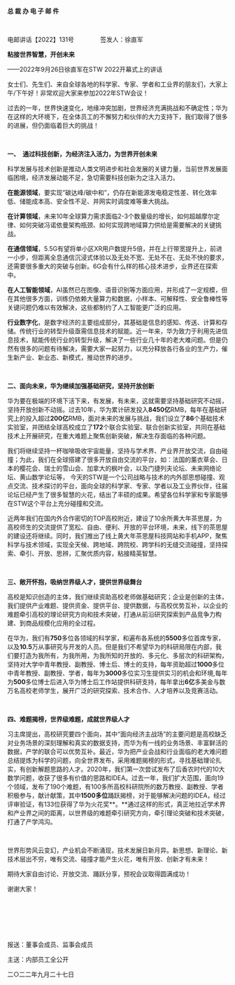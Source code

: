 **总 裁 办 电 子 邮 件**

 

电邮讲话【2022】131号         签发人：徐直军

**粘接世界智慧，开创未来**

——2022年9月26日徐直军在STW 2022开幕式上的讲话

女士们、先生们、来自全球各地的科学家、专家、学者和工业界的朋友们，大家上午/下午好！非常欢迎大家来参加2022年STW会议！

过去的一年，世界快速变化，地缘冲突加剧，世界经济充满挑战和不确定性；华为在这样的大环境下，在全体员工的不懈努力和伙伴的大力支持下，我们取得了很多的进展，但仍面临着巨大的挑战！

 

**一、** **通过科技创新，为经济注入活力，为世界开创未来**

科学发展与技术创新是推动人类文明进步和社会发展的关键力量，当前世界发展面临困境，经济发展动能不足，急切需要科技创新为之注入活力。

**在能源领域**，要实现”碳达峰/碳中和”，仍存在新能源发电稳定性差、转化效率低、储能成本高、安全性不足、并网实时调度难等重大挑战。

**在计算领域**，未来10年全球算力需求面临2-3个数量级的增长，如何超越摩尔定律、如何突破冯诺依曼架构瓶颈、如何实现跨地域算力供给是需要解决的关键挑战。

**在通信领域**，5.5G有望将单小区XR用户数提升5倍，并在上行带宽提升上，前进一小步，但距离全息通信沉浸式体验以及无处不宽、无处不在、无处不快的要求，还需要很多重大的突破与创新。6G会有什么样的核心技术进步，业界还在探索中。

**在人工智能领域**，AI虽然已在图像、语音识别等方面应用，并形成了一定规模，但在其他很多方面，训练仍依赖大量算力和数据，小样本、可解释性、安全鲁棒性等关键问题仍难以有效解决，这些都制约了人工智能更广泛的应用。

**行业数字化**，是数字经济的主要组成部分，其基础是信息的感知、传送、计算和存储。传统行业的转型升级亟需信息技术的赋能。近一年来，华为致力于利用先进信息技术，赋能传统行业的转型升级，解决了一些行业几十年的老大难问题。但是仍然有很多的问题有待解决，需要大家一起努力，以充分释放各行各业的生产力，催生新产业、新业态、新模式，推动世界的进步。

 

**二、面向未来，华为继续加强基础研究，坚持开放创新**

华为要在极端的环境下活下来，有发展，有未来，这就需要坚持基础研究不动摇，坚持开放创新不动摇。过去10年，华为累计研发投入**8450亿**RMB，每年在基础研究上的投入超过**200亿**RMB，面对未来的发展与挑战，我们设立了**86**个基础技术实验室，并团结全球高校成立了**172**个联合实验室、联合创新实验室，共同在基础技术上开展研究，在重大难题上聚焦创新突破，解决生存面临的各种问题。

我们将继续坚持一杯咖啡吸收宇宙能量，坚持与学术界、产业界开放交流，自由碰撞；为此，我们在全球搭建了很多开放自由交流的平台，如：法国的薰衣草会、日本的樱花会、瑞士的雪山会、加拿大的枫叶会，以及门捷列夫论坛、未来网络论坛、黄山数学论坛等， 今天的STW是一个公司战略与技术的内外部思想碰撞、观点交流、技术探讨的平台，面向全球的科学家、专家、学者以及工业界伙伴，往届论坛已经产生了很多智慧的火花，结出了丰硕的成果。希望各位科学家和专家能够在STW这个平台上充分碰撞和交流。

近两年我们在国内外合作密切的TOP高校附近，建设了10余所黄大年茶思屋，为高校师生的交流提供了宽松、自由、便利、开放的平台环境，未来，线下的茶思屋的建设还将继续。同时，我们推出了线上黄大年茶思屋科技网站和手机APP，聚焦科学与技术领域，实现全天候、跨地域、跨院校、跨学科的无缝交流碰撞，坚持探索、牵引、开放、思辨，汇聚优质内容，粘接精英智慧。

 

**三、敞开怀抱，吸纳世界级人才，提供世界级舞台**

高校是知识创造的主体，我们继续资助高校老师做基础研究；企业是创新的主体，我们提供产业难题、提供资金、提供平台、提供数据，与高校优势互补，以企业的难题牵引高校的理论研究方向和技术突破，打通从前沿研究探索到产品竞争力构建、到商品规模化应用的全过程。

在华为，我们有**750**多位各领域的科学家，和遍布各系统的**5500**多位首席专家，以及**10.5**万从事研究与开发的人员。但是我们不希望华为的科研局限在内部，我们要打造为我所有，为我所用，为我所知的开放的、多元化、多层次的科研架构，坚持对大学中青年教授、副教授、博士后、博士的支持，每年资助超过**1000**多位中青年教授、副教授、学者，每年为**3000**多位实习生提供实习的机会和环境,每年为**500**多位博士后进入华为博士后工作站提供科研支持，每年拿出**6亿**多美金与数万名高校老师学生，展开广泛的研究探索、技术合作、人才培养以及竞赛活动。

 

**四、难题揭榜，世界级难题，成就世界级人才**

习主席提出，高校研究要四个面向，其中“面向经济主战场”的主要问题是高校缺乏对业务场景的深刻理解和真实的数据支持，而华为有一线的业务场景、丰富鲜活的数据，产学的联合可以优势互补。最近，华为把产业会战和行业面临的老大难问题总结提炼为科学的问题，向全世界发布，采用难题揭榜的形式，寻找基础理论扎实，有创新解题思路的人才。2020年，我们第一次尝试发布了后香农时代的10大数学问题，收获了很多有价值的思路和IDEA。过去一年，我们扩大范围，面向19个领域，发布了190个难题，有100多所高校科研院所的数万教授、副教授、学者积极参与，献计献策，其中**1500多位**踊跃揭榜，对于能够解决问题的IDEA，经过评审验证，有133位获得了华为火花奖**。**通过这样的形式，真正地拉近学术界和产业界之间的距离，以世界级的难题牵引研究方向，牵引理论突破和技术突破，打通了产学鸿沟。

 

世界形势风云变幻，产业机会不断涌现，技术发展日新月异。新思想、新理论、新技术层出不穷，唯有交流、碰撞才能产生火花，唯有开放、创新才有未来！

期待大家自由讨论、开放交流、踊跃分享，预祝会议取得圆满成功！

谢谢大家！

 

 

 

报送：董事会成员、监事会成员

主送：内部员工全公开

二○二二年九月二十七日